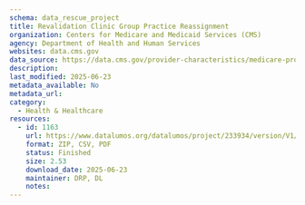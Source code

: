 ```yaml
---
schema: data_rescue_project 
title: Revalidation Clinic Group Practice Reassignment
organization: Centers for Medicare and Medicaid Services (CMS)
agency: Department of Health and Human Services
websites: data.cms.gov
data_source: https://data.cms.gov/provider-characteristics/medicare-provider-supplier-enrollment/revalidation-clinic-group-practice-reassignment
description: 
last_modified: 2025-06-23
metadata_available: No
metadata_url: 
category:
  - Health & Healthcare 
resources:
  - id: 1163
    url: https://www.datalumos.org/datalumos/project/233934/version/V1/view
    format: ZIP, CSV, PDF
    status: Finished
    size: 2.53
    download_date: 2025-06-23
    maintainer: DRP, DL
    notes: 
---
```

